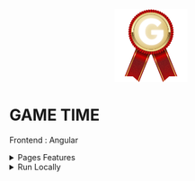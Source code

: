 <div align="center">
<img height="130px" width="130px" src="./src/assets/images/logo.png">
</div>
  
# GAME TIME

Frontend : Angular

<details>
  <summary>Pages Features</summary>

   ### Page

  - Handle your account and learn how to play
  - Choose to play to various games
  - Earn medals while playing

  ### Motus

  - Find a word
  - Hint : first letter, red and yellow letter colors

  ### Drapeau

  - Find a country
  - Hint : flag, red and yellow letter colors

  ### Meli Melo

  - Find a word
  - Hint : not in order letters, red letter color

  ### Juste Prix

  - Find a number
  - Hint : green arrow if +, red arrow if -

</details>

<details>
  <summary>Run Locally</summary>

  ### Clone the project

  ```bash
    git clone https://github.com/Brice150/GAMETIME.git
  ```

  ### Install dependencies

  ```bash
    npm install
  ```

  ### Start the server

  ```bash
    ng serve -o
  ```

</details>